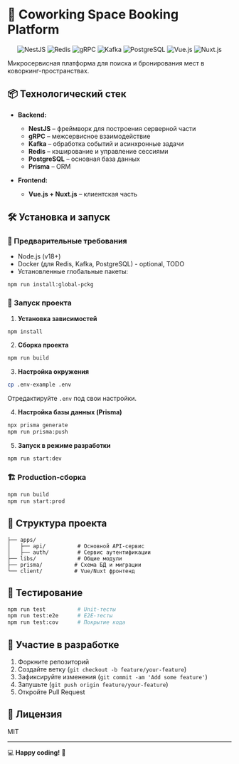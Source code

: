 # 🚀 Coworking Space Booking Platform  

<div align="center">
  <img src="https://img.shields.io/badge/NestJS-E0234E?style=for-the-badge&logo=nestjs&logoColor=white" alt="NestJS">
  <img src="https://img.shields.io/badge/Redis-DC382D?style=for-the-badge&logo=redis&logoColor=white" alt="Redis">
  <img src="https://img.shields.io/badge/gRPC-4285F4?style=for-the-badge&logo=google&logoColor=white" alt="gRPC">
  <img src="https://img.shields.io/badge/Kafka-231F20?style=for-the-badge&logo=apache-kafka&logoColor=white" alt="Kafka">
  <img src="https://img.shields.io/badge/PostgreSQL-4169E1?style=for-the-badge&logo=postgresql&logoColor=white" alt="PostgreSQL">
  <img src="https://img.shields.io/badge/Vue.js-4FC08D?style=for-the-badge&logo=vue.js&logoColor=white" alt="Vue.js">
  <img src="https://img.shields.io/badge/Nuxt.js-00DC82?style=for-the-badge&logo=nuxt.js&logoColor=white" alt="Nuxt.js">
</div>  

Микросервисная платформа для поиска и бронирования мест в коворкинг-пространствах.  

## 📦 Технологический стек  
- **Backend:**  
  - **NestJS** – фреймворк для построения серверной части  
  - **gRPC** – межсервисное взаимодействие  
  - **Kafka** – обработка событий и асинхронные задачи  
  - **Redis** – кэширование и управление сессиями  
  - **PostgreSQL** – основная база данных  
  - **Prisma** – ORM  

- **Frontend:**  
  - **Vue.js + Nuxt.js** – клиентская часть  

## 🛠 Установка и запуск  

### 🔧 Предварительные требования  
- Node.js (v18+)  
- Docker (для Redis, Kafka, PostgreSQL) - optional, TODO
- Установленные глобальные пакеты:  

```bash
npm run install:global-pckg
```

### 🚀 Запуск проекта  

1. **Установка зависимостей**  
```bash
npm install
```

2. **Сборка проекта**  
```bash
npm run build
```

3. **Настройка окружения**  
```bash
cp .env-example .env
```
Отредактируйте `.env` под свои настройки.  

4. **Настройка базы данных (Prisma)**  
```bash
npx prisma generate
npm run prisma:push
```

5. **Запуск в режиме разработки**  
```bash
npm run start:dev
```

### 🏗 Production-сборка  
```bash
npm run build
npm run start:prod
```

## 📂 Структура проекта  
```  
├── apps/  
│   ├── api/          # Основной API-сервис  
│   ├── auth/         # Сервис аутентификации  
├── libs/             # Общие модули  
├── prisma/          # Схема БД и миграции  
└── client/          # Vue/Nuxt фронтенд  
```  

## 🧪 Тестирование  
```bash
npm run test          # Unit-тесты  
npm run test:e2e      # E2E-тесты  
npm run test:cov      # Покрытие кода  
```  

## 🤝 Участие в разработке  
1. Форкните репозиторий  
2. Создайте ветку (`git checkout -b feature/your-feature`)  
3. Зафиксируйте изменения (`git commit -am 'Add some feature'`)  
4. Запушьте (`git push origin feature/your-feature`)  
5. Откройте Pull Request  

## 📄 Лицензия  
MIT  

---  
💻 **Happy coding!** 🚀
